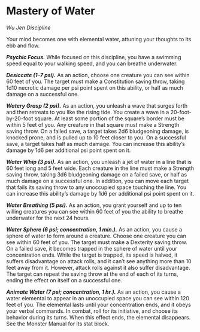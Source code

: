 # Mastery of Water
*Wu Jen Discipline*

Your mind becomes one with elemental water, attuning your thoughts to its ebb and flow.

***Psychic Focus.*** While focused on this discipline, you have a swimming speed equal to your walking speed, and you can breathe underwater.

***Desiccate (1–7 psi).*** As an action, choose one creature you can see within 60 feet of you. The target must make a Constitution saving throw, taking 1d10 necrotic damage per psi point spent on this ability, or half as much damage on a successful one.

***Watery Grasp (2 psi).*** As an action, you unleash a wave that surges forth and then retreats to you like the rising tide. You create a wave in a 20-foot-by-20-foot square. At least some portion of the square’s border must be within 5 feet of you. Any creature in that square must make a Strength saving throw. On a failed save, a target takes 2d6 bludgeoning damage, is knocked prone, and is pulled up to 10 feet closer to you. On a successful save, a target takes half as much damage. You can increase this ability’s damage by 1d6 per additional psi point spent on it.

***Water Whip (3 psi).*** As an action, you unleash a jet of water in a line that is 60 feet long and 5 feet wide. Each creature in the line must make a Strength saving throw, taking 3d6 bludgeoning damage on a failed save, or half as much damage on a successful one. In addition, you can move each target that fails its saving throw to any unoccupied space touching the line. You can increase this ability’s damage by 1d6 per additional psi point spent on it.

***Water Breathing (5 psi).*** As an action, you grant yourself and up to ten willing creatures you can see within 60 feet of you the ability to breathe underwater for the next 24 hours.

***Water Sphere (6 psi; concentration, 1 min.).*** As an action, you cause a sphere of water to form around a creature. Choose one creature you can see within 60 feet of you. The target must make a Dexterity saving throw. On a failed save, it becomes trapped in the sphere of water until your concentration ends. While the target is trapped, its speed is halved, it suffers disadvantage on attack rolls, and it can’t see anything more than 10 feet away from it. However, attack rolls against it also suffer disadvantage. The target can repeat the saving throw at the end of each of its turns, ending the effect on itself on a successful one.

***Animate Water (7 psi; concentration, 1 hr.).*** As an action, you cause a water elemental to appear in an unoccupied space you can see within 120 feet of you. The elemental lasts until your concentration ends, and it obeys your verbal commands. In combat, roll for its initiative, and choose its behavior during its turns. When this effect ends, the elemental disappears. See the Monster Manual for its stat block.
